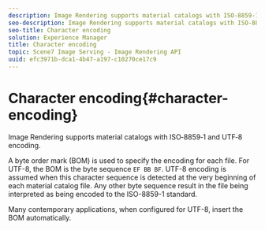 ```yaml
---
description: Image Rendering supports material catalogs with ISO‑8859‑1 and UTF‑8 encoding.
seo-description: Image Rendering supports material catalogs with ISO‑8859‑1 and UTF‑8 encoding.
seo-title: Character encoding
solution: Experience Manager
title: Character encoding
topic: Scene7 Image Serving - Image Rendering API
uuid: efc3971b-dca1-4b47-a197-c10270ce17c9
---
```


# Character encoding{#character-encoding}

Image Rendering supports material catalogs with ISO‑8859‑1 and UTF‑8 encoding.

A byte order mark (BOM) is used to specify the encoding for each file. For UTF-8, the BOM is the byte sequence `EF BB BF`. UTF-8 encoding is assumed when this character sequence is detected at the very beginning of each material catalog file. Any other byte sequence result in the file being interpreted as being encoded to the ISO-8859-1 standard.

Many contemporary applications, when configured for UTF-8, insert the BOM automatically. 
